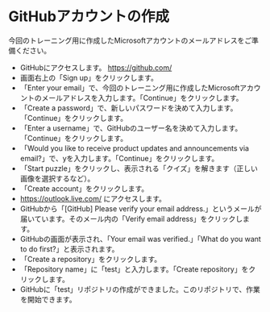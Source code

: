 # GitHubアカウントの作成

今回のトレーニング用に作成したMicrosoftアカウントのメールアドレスをご準備ください。

- GitHubにアクセスします。 https://github.com/
- 画面右上の「Sign up」をクリックします。
- 「Enter your email」で、今回のトレーニング用に作成したMicrosoftアカウントのメールアドレスを入力します。「Continue」をクリックします。
- 「Create a password」で、新しいパスワードを決めて入力します。「Continue」をクリックします。
- 「Enter a username」で、GitHubのユーザー名を決めて入力します。「Continue」をクリックします。
- 「Would you like to receive product updates and announcements via email?」で、yを入力します。「Continue」をクリックします。
- 「Start puzzle」をクリックし、表示される「クイズ」を解きます（正しい画像を選択するなど）。
- 「Create account」をクリックします。
- https://outlook.live.com/ にアクセスします。
- GitHubから「[GitHub] Please verify your email address.」というメールが届いています。そのメール内の「Verify email address」をクリックします。
- GitHubの画面が表示され、「Your email was verified.」「What do you want to do first?」と表示されます。
- 「Create a repository」をクリックします。
- 「Repository name」に「test」と入力します。「Create repository」をクリックします。
- GitHubに「test」リポジトリの作成ができました。このリポジトリで、作業を開始できます。
